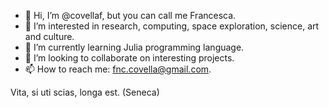- 👋 Hi, I’m @covellaf, but you can call me Francesca.
- 👀 I’m interested in research, computing, space exploration, science, art and culture.
- 🌱 I’m currently learning Julia programming language.
- 💞️ I’m looking to collaborate on interesting projects.
- 📫 How to reach me: fnc.covella@gmail.com.

Vita, si uti scias, longa est. (Seneca)

<!---
covellaf/covellaf is a ✨ special ✨ repository because its `README.md` (this file) appears on your GitHub profile.
You can click the Preview link to take a look at your changes.
--->
